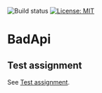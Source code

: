 ![Build status](https://ci.appveyor.com/api/projects/status/github/andrey-igumnov/badapi?branch=master&svg=true&passingText=build%20-%20OK)
[![License: MIT](https://img.shields.io/badge/License-MIT-yellow.svg)](https://opensource.org/licenses/MIT)

# BadApi

## Test assignment
See [Test assignment](TEST.md).
